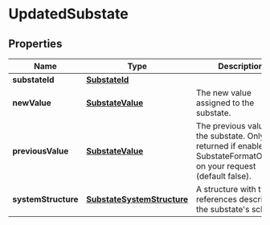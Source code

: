 

# UpdatedSubstate


## Properties

| Name | Type | Description | Notes |
|------------ | ------------- | ------------- | -------------|
|**substateId** | [**SubstateId**](SubstateId.md) |  |  |
|**newValue** | [**SubstateValue**](SubstateValue.md) | The new value assigned to the substate. |  |
|**previousValue** | [**SubstateValue**](SubstateValue.md) | The previous value of the substate. Only returned if enabled in SubstateFormatOptions on your request (default false). |  [optional] |
|**systemStructure** | [**SubstateSystemStructure**](SubstateSystemStructure.md) | A structure with type references describing the substate&#39;s schema. |  |



